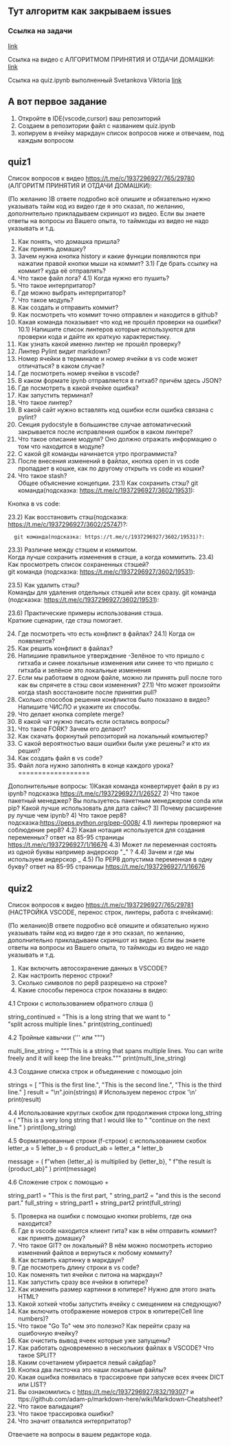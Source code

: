 ## Тут алгоритм как закрываем issues

### Ссылка на задачи
[link](https://github.com/SENATOROVAI/intro-cs/issues/6)

Ссылка на видео с АЛГОРИТМОМ ПРИНЯТИЯ И ОТДАЧИ ДОМАШКИ:
[link](https://youtu.be/hW_7hodGxVU?si=tCEVs00xGt2q61eW)

Ссылка на quiz.ipynb выполненный Svetankova Viktoria
[link](https://github.com/Svetankova/Data-Science-For-Beginners-from-scratch-SENATOROV/commit/e6377603e7abbb78267887bc2da97b971c29b64e)

## А вот первое задание

1. Откройте в IDE(vscode,cursor) ваш репозиторий
2. Создаем в репозитории файл с названием quiz.ipynb
3. копируем в ячейку маркдаун список вопросов ниже и отвечаем, под каждым вопросом

## quiz1

Список вопросов к видео https://t.me/c/1937296927/765/29780 (АЛГОРИТМ ПРИНЯТИЯ И ОТДАЧИ ДОМАШКИ):

(По желанию )В ответе подробно всё опишите и обязательно нужно указывать тайм код из видео где я это сказал, по желанию, дополнительно прикладываем скриншот из видео.
Если вы знаете ответы на вопросы из Вашего опыта, то таймкоды из видео не надо указывать и т.д.

1) Как понять, что домашка пришла?
2) Как принять домашку?
3) Зачем нужна кнопка history и какие функции появляются при нажатии правой кнопки мыши на коммит?
3.1) Где брать ссылку на коммит? куда её отправлять? 
4) Что такое файл лога? 
4.1) Когда нужно его пушить?
5) Что такое интерпритатор? 
6) Где можно выбрать интерпритатор?
7) Что такое модуль? 
8) Как создать и отправить коммит?
9) Как посмотреть что коммит точно отправлен и находится в github?
10) Какая команда показывает что код не прошёл проверки на ошибки? 
10.1) Напишите список линтеров которые используются для проверки кода и дайте их краткую характеристику.
11) Как узнать какой именно линтер не прошёл проверку?
12) Линтер Pylint видит markdown?
13) Номер ячейки в терминале и номер ячейки в vs code может отличаться? в каком случае?
14) Где посмотреть номер ячейки в vscode?
15) В каком формате ipynb отправляется в гитхаб? причём здесь JSON?
16) Где посмотреть в какой ячейке ошибка?
17) Как запустить терминал?
18) Что такое линтер?
19) В какой сайт нужно вставлять код ошибки если ошибка связана с pylint?
20) Секция pydocstyle в большинстве случае автоматический закрывается после исправления ошибок в каком линтере?
21) Что такое описание модуля? Оно должно отражать информацию о том что находится в модуле?
21) С какой  git команды начинается утро программиста?
22) После внесения изменений в файлах, кнопка open in vs code пропадает в кошке, как по другому открыть vs code из кошки?
23) Что такое stash?  
  Общее объяснение концепции.
23.1) Как сохранить стэш?
  git командa(подсказка: https://t.me/c/1937296927/3602/19531): 

  Кнопка в vs code:

23.2) Как восстановить стэш(подсказка: https://t.me/c/1937296927/3602/25747)?:

      git команда(подсказка: https://t.me/c/1937296927/3602/19531)?:

23.3) Различие между стэшем и коммитом.  
  Когда лучше сохранить изменения в стэше, а когда коммитить.
23.4) Как просмотреть список сохраненных стэшей?  
  git команда (подсказка: https://t.me/c/1937296927/3602/19531):

23.5) Как удалить стэш?  
  Команды для удаления отдельных стэшей или всех сразу.
  git команда (подсказка: https://t.me/c/1937296927/3602/19531):

23.6) Практические примеры использования стэша.  
  Краткие сценарии, где стэш помогает.

24) Где посмотреть что есть конфликт в файлах? 
24.1) Когда он появляется?
25) Как решить конфликт в файлах?
26) Напишиие правильное утверждение
-Зелёное то что пришло с гитхаба и синее локальные изменения или синее то что пришло с гитхаба и зелёное это локальные изменения 
27) Если мы работаем в одном файле, можно ли принять pull после того как вы спрячете в стэш свои изменения? 
27.1) Что может произойти когда stash восстановите после принятия pull?
28) Сколько способов решения конфликтов было показано в видео? Напишите ЧИСЛО и укажите их способы.
29) Что делает кнопка complete merge?
30) В какой чат нужно писать если остались вопросы?
31) Что такое FORK? Зачем его делают? 
32) Как скачать форкнутый репозиторий на локальный компьютер?
33) С какой вероятностью ваши ошибки были уже решены? и кто их решил?
34) Как создать файл в vs code?
35) Файл лога нужно заполнять в конце каждого урока?
==================

Дополнительные вопросы:
1)Какая команда конвертирует файл в py из ipynb? 
подсказка https://t.me/c/1937296927/1/26527 
2) Что такое пакетный менеджер? Вы пользуетесь пакетным менеджером conda или pip? Какой лучше использовать для дата сайнс?
3) Почему расширение py лучше чем ipynb?
4) Что такое pep8? 
подсказка:https://peps.python.org/pep-0008/
4.1) линтеры проверяют на соблюдение pep8?
4.2) Какая нотация используется для создания переменных? 
ответ на 85-95 страницы https://t.me/c/1937296927/1/16676
4.3) Может ли переменная состоять из одной буквы например андерскор  "_" ?
4.4) Зачем и где мы используем андерскор _ 
4.5) По PEP8 допустима переменная в одну букву?
ответ на 85-95 страницы https://t.me/c/1937296927/1/16676

## quiz2

Список вопросов к видео https://t.me/c/1937296927/765/29781 (НАСТРОЙКА VSCODE, перенос строк, линтеры, работа с ячейками):

(По желанию)В ответе подробно всё опишите и обязательно нужно указывать тайм код из видео где я это сказал, по желанию, дополнительно прикладываем скриншот из видео.
Если вы знаете ответы на вопросы из Вашего опыта, то таймкоды из видео не надо указывать и т.д.

1. Как включить автосохранение данных в VSCODE?
2. Как настроить перенос строки? 
3. Сколько символов по pep8 разрешено на строке?
4. Какие способы переноса строк показаны в видео:

4.1 Строки с использованием обратного слэша (\)

string_continued = "This is a long string that we want to " \
                   "split across multiple lines."
print(string_continued)

4.2 Тройные кавычки (''' или """) 

multi_line_string = """This is a string that spans
multiple lines. You can write freely
and it will keep the line breaks."""
print(multi_line_string)

4.3 Создание списка строк и объединение с помощью join

strings = [
    "This is the first line.",
    "This is the second line.",
    "This is the third line."
]
result = "\n".join(strings)  # Используем перенос строк '\n'
print(result)

4.4 Использование круглых скобок для продолжения строки
long_string = (
    "This is a very long string that I would like to "
    "continue on the next line."
)
print(long_string)

4.5 Форматированные строки (f-строки) с использованием скобок
letter_a = 5
letter_b = 6
product_ab = letter_a * letter_b

message = (
    f"when {letter_a} is multiplied by {letter_b}, "
    f"the result is {product_ab}"
)
print(message)

4.6 Сложение строк с помощью +

string_part1 = "This is the first part, "
string_part2 = "and this is the second part."
full_string = string_part1 + string_part2
print(full_string)

5. Проверка на ошибки c помощью кнопки problems, где она находится?
6. Где в vscode находится клиент гита? как в нём отправить коммит? как принять домашку?
7. Что такое GIT? он локальный? В нём можно посмотреть историю изменений файлов и вернуться к любому коммиту?
8. Как вставить картинку в маркдаун? 
9. Где посмотреть длину строки в vs code?
10. Как поменять тип ячейки с питона на маркдаун?
11. Как запустить сразу все ячейки в юпитере?
12. Как изменить размер картинки в юпитере? Нужно для этого знать HTML?
13. Какой хоткей чтобы запустить ячейку с смещением на следующую?
14. Как включить отображение номеров строк в юпитере(Cell line numbers)?
15. Что такое "Go To" чем это полезно? Как перейти сразу на ошибочную ячейку?
16. Как очистить вывод ячеек которые уже запущены?
17. Как работать одновременно в нескольких файлах в VSCODE? Что такое SPLIT?
18. Каким сочетанием убирается левый сайдбар?
19. Кнопка два листочка это наши локальные файлы?
20. Какая ошибка появилась в трассировке при запуске всех ячеек DICT или LIST?
21. Вы ознакомились с https://t.me/c/1937296927/832/19307? и ttps://github.com/adam-p/markdown-here/wiki/Markdown-Cheatsheet?
22. Что такое валидация?
23. Что такое трассировка ошибки?
24. Что значит отвалился интерпритатор?

Отвечаете на вопросы в вашем редакторе кода.
